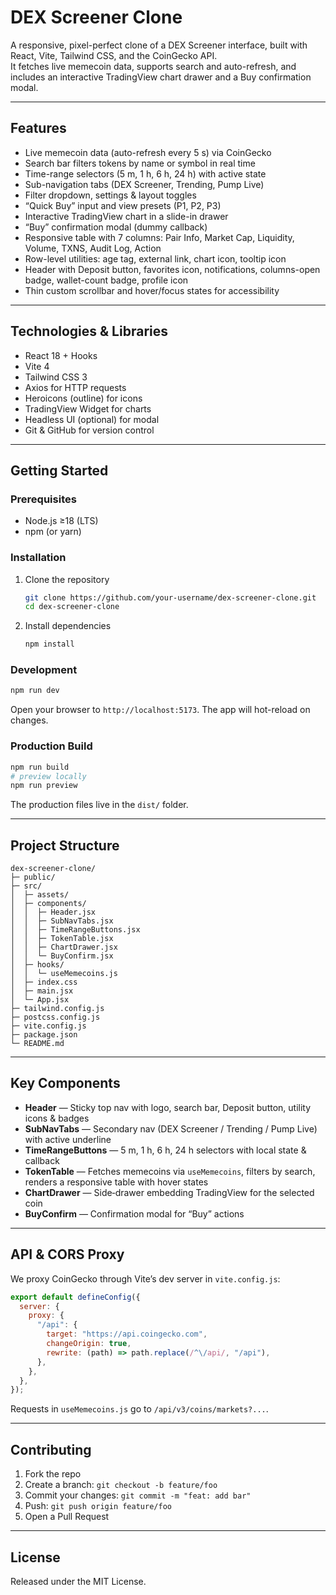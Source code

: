 # DEX Screener Clone

A responsive, pixel-perfect clone of a DEX Screener interface, built with React, Vite, Tailwind CSS, and the CoinGecko API.  
It fetches live memecoin data, supports search and auto-refresh, and includes an interactive TradingView chart drawer and a Buy confirmation modal.

---

## Features

- Live memecoin data (auto-refresh every 5 s) via CoinGecko
- Search bar filters tokens by name or symbol in real time
- Time-range selectors (5 m, 1 h, 6 h, 24 h) with active state
- Sub-navigation tabs (DEX Screener, Trending, Pump Live)
- Filter dropdown, settings & layout toggles
- “Quick Buy” input and view presets (P1, P2, P3)
- Interactive TradingView chart in a slide-in drawer
- “Buy” confirmation modal (dummy callback)
- Responsive table with 7 columns: Pair Info, Market Cap, Liquidity, Volume, TXNS, Audit Log, Action
- Row-level utilities: age tag, external link, chart icon, tooltip icon
- Header with Deposit button, favorites icon, notifications, columns-open badge, wallet-count badge, profile icon
- Thin custom scrollbar and hover/focus states for accessibility

---

## Technologies & Libraries

- React 18 + Hooks
- Vite 4
- Tailwind CSS 3
- Axios for HTTP requests
- Heroicons (outline) for icons
- TradingView Widget for charts
- Headless UI (optional) for modal
- Git & GitHub for version control

---

## Getting Started

### Prerequisites

- Node.js ≥18 (LTS)
- npm (or yarn)

### Installation

1. Clone the repository
   ```bash
   git clone https://github.com/your-username/dex-screener-clone.git
   cd dex-screener-clone
   ```
2. Install dependencies
   ```bash
   npm install
   ```

### Development

```bash
npm run dev
```

Open your browser to `http://localhost:5173`. The app will hot-reload on changes.

### Production Build

```bash
npm run build
# preview locally
npm run preview
```

The production files live in the `dist/` folder.

---

## Project Structure

```
dex-screener-clone/
├─ public/
├─ src/
│  ├─ assets/
│  ├─ components/
│  │  ├─ Header.jsx
│  │  ├─ SubNavTabs.jsx
│  │  ├─ TimeRangeButtons.jsx
│  │  ├─ TokenTable.jsx
│  │  ├─ ChartDrawer.jsx
│  │  └─ BuyConfirm.jsx
│  ├─ hooks/
│  │  └─ useMemecoins.js
│  ├─ index.css
│  ├─ main.jsx
│  └─ App.jsx
├─ tailwind.config.js
├─ postcss.config.js
├─ vite.config.js
├─ package.json
└─ README.md
```

---

## Key Components

- **Header** — Sticky top nav with logo, search bar, Deposit button, utility icons & badges
- **SubNavTabs** — Secondary nav (DEX Screener / Trending / Pump Live) with active underline
- **TimeRangeButtons** — 5 m, 1 h, 6 h, 24 h selectors with local state & callback
- **TokenTable** — Fetches memecoins via `useMemecoins`, filters by search, renders a responsive table with hover states
- **ChartDrawer** — Side‐drawer embedding TradingView for the selected coin
- **BuyConfirm** — Confirmation modal for “Buy” actions

---

## API & CORS Proxy

We proxy CoinGecko through Vite’s dev server in `vite.config.js`:

```js
export default defineConfig({
  server: {
    proxy: {
      "/api": {
        target: "https://api.coingecko.com",
        changeOrigin: true,
        rewrite: (path) => path.replace(/^\/api/, "/api"),
      },
    },
  },
});
```

Requests in `useMemecoins.js` go to `/api/v3/coins/markets?...`.

---

## Contributing

1. Fork the repo
2. Create a branch: `git checkout -b feature/foo`
3. Commit your changes: `git commit -m "feat: add bar"`
4. Push: `git push origin feature/foo`
5. Open a Pull Request

---

## License

Released under the MIT License.

